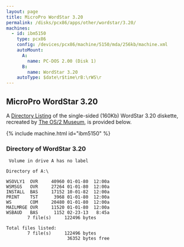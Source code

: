 ```yaml
---
layout: page
title: MicroPro WordStar 3.20
permalink: /disks/pcx86/apps/other/wordstar/3.20/
machines:
  - id: ibm5150
    type: pcx86
    config: /devices/pcx86/machine/5150/mda/256kb/machine.xml
    autoMount:
      A:
        name: PC-DOS 2.00 (Disk 1)
      B:
        name: WordStar 3.20
    autoType: $date\r$time\rB:\rWS\r
---
```


MicroPro WordStar 3.20
----------------------

A [Directory Listing](#directory-of-wordstar-320) of the single-sided (160Kb) WordStar 3.20 diskette, recreated by
[The OS/2 Museum](http://www.os2museum.com/), is provided below.

{% include machine.html id="ibm5150" %}

### Directory of WordStar 3.20

	 Volume in drive A has no label

	Directory of A:\

	WSOVLY1  OVR     40960 01-01-80  12:00a
	WSMSGS   OVR     27264 01-01-80  12:00a
	INSTALL  BAS     17152 10-01-82  12:00a
	PRINT    TST      3968 01-01-80  12:00a
	WS       COM     20480 01-01-80  12:00a
	MAILMRGE OVR     11520 01-01-80  12:00a
	WSBAUD   BAS      1152 02-23-13   8:45a
	        7 file(s)     122496 bytes

	Total files listed:
	        7 file(s)     122496 bytes
	                       36352 bytes free
